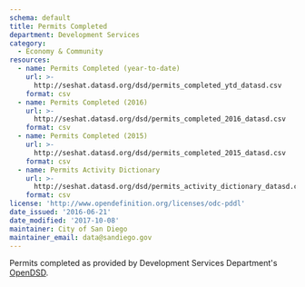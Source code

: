 ```yaml
---
schema: default
title: Permits Completed
department: Development Services
category:
  - Economy & Community
resources:
  - name: Permits Completed (year-to-date)
    url: >-
      http://seshat.datasd.org/dsd/permits_completed_ytd_datasd.csv
    format: csv
  - name: Permits Completed (2016)
    url: >-
      http://seshat.datasd.org/dsd/permits_completed_2016_datasd.csv
    format: csv
  - name: Permits Completed (2015)
    url: >-
      http://seshat.datasd.org/dsd/permits_completed_2015_datasd.csv
    format: csv
  - name: Permits Activity Dictionary
    url: >-
      http://seshat.datasd.org/dsd/permits_activity_dictionary_datasd.csv
    format: csv
license: 'http://www.opendefinition.org/licenses/odc-pddl'
date_issued: '2016-06-21'
date_modified: '2017-10-08'
maintainer: City of San Diego
maintainer_email: data@sandiego.gov
---
```

Permits completed as provided by Development Services Department's
<a href="https://www.sandiego.gov/development-services/opendsd" target="_blank" rel="noopener">OpenDSD</a>.
